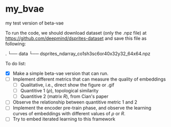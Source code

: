 # my_bvae
my test version of beta-vae

To run the code, we should download dataset (only the .npz file) at 
<url>https://github.com/deepmind/dsprites-dataset<url> and save this file as following:

.
└── data
    └── dsprites_ndarray_co1sh3sc6or40x32y32_64x64.npz
    
To do list:

+ [x] Make a simple beta-vae version that can run.
+ [ ] Implement different metrics that can measure the quality of embeddings
  + [ ] Qualitative, i.e., direct show the figure or .gif
  + [ ] Quantitive 1 ($\rho$), topological similarity
  + [ ] Quantitive 2 (matrix $R$), from Cian's paper
+ [ ] Observe the relationship between quantitive metric 1 and 2
+ [ ] Implement the encoder pre-train phase, and observe the learning curves of embeddings with different values of $\rho$ or $R$.
+ [ ] Try to embed iterated learning to this framework
